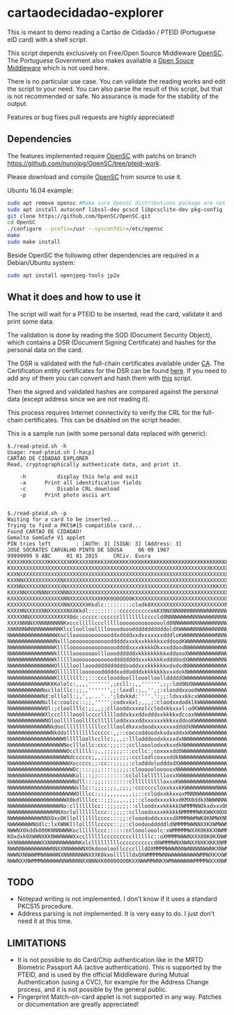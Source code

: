 # cartaodecidadao-explorer
This is meant to demo reading a Cartão de Cidadão / PTEID (Portuguese eID card) with a shell script.

This script depends exclusively on Free/Open Source Middleware [OpenSC](https://github.com/OpenSC/OpenSC). The Portuguese Government also makes available a [Open Souce Middleware](https://svn.gov.pt/projects/ccidadao) which is not used here.

There is no particular use case. You can validate the reading works and edit the script to your need. You can also parse the result of this script, but that is not recommended or safe. No assurance is made for the stability of the output.

Features or bug fixes pull requests are highly appreciated!

## Dependencies

The features implemented require [OpenSC](https://github.com/OpenSC/OpenSC) with patchs on branch https://github.com/nunojpg/OpenSC/tree/pteid-work.

Please download and compile [OpenSC](https://github.com/OpenSC/OpenSC) from source to use it.

Ubuntu 16.04 example:

```bash
sudo apt remove opensc #Make sure OpenSC distributions package are not installed
sudo apt install autoconf libssl-dev pcscd libpcsclite-dev pkg-config
git clone https://github.com/OpenSC/OpenSC.git
cd OpenSC
./configure --prefix=/usr --sysconfdir=/etc/opensc
make
sudo make install
```

Beside OpenSC the following other dependencies are required in a Debian/Ubuntu system:

```bash
sudo apt install openjpeg-tools jp2a
```

## What it does and how to use it

The script will wait for a PTEID to be inserted, read the card, validate it and print some data.

The validation is done by reading the SOD (Document Security Object), which contains a DSR (Document Signing Certificate) and hashes for the personal data on the card.

The DSR is validated with the full-chain certificates available under [CA](./CA/). The Certification entity certificates for the DSR can be found [here](https://pki.cartaodecidadao.pt/publico/certificado/cc_ec_cidadao/). If you need to add any of them you can convert and hash them with [this](./CA/convert_and_hash.sh) script.

Then the signed and validated hashes are compared against the personal data (except address since we are not reading it).

This process requires Internet connectivity to verify the CRL for the full-chain certificates. This can be disabled on the script header.

This is a sample run (with some personal data replaced with generic):
```
$./read-pteid.sh -h
Usage: read-pteid.sh [-hacp]
CARTAO DE CIDADAO EXPLORER
Read, cryptographically authenticate data, and print it.

    -h          display this help and exit
    -a		Print all identification fields
    -c          Disable CRL download
    -p		Print photo ascii art


$./read-pteid.sh -p 
Waiting for a card to be inserted...
Trying to find a PKCS#15 compatible card...
Found CARTAO DE CIDADAO!
Gemalto GemSafe V1 applet
PIN tries left        : [AUTH: 3] [SIGN: 3] [Address: 3]
JOSÉ SÓCRATES CARVALHO PINTO DE SOUSA     06 09 1967
99999999 9 ABC     01 01 2015     CRCiv. Evora
KXXXXKKKXXXXXKKKXXXXKKKXXXXKKKKXXKKKKKKXKKKKKKKKKKKKKKKKKKKKKKKKKKKKKKKKKKK
KXXXXXXXXXXXXXXXXXXXXXXXXXXXXXXXXXXXXXXXXXXXXXXXXXXXXXXXXXXXXXXXXKXXXXXKKKK
KXXNXXXXXXXXXXXXXXXXXXXXXXXXXXXXXXXXXXXXXXXXXXXXXXXXXXXXXXXXXXXXXXXXXXXXKKX
KXXNNXXXXXXXXXXXXNXXXXXXXXXXXXXXXXXXXXXXXXXXXXXXXXXXXXXXXXXXXXXXXXXXXXXXXKK
KXXNNXXXXXXNXXXXXXNXXXXXXXXXXXXXXXXXXXXXXXXXXXXXXXXXXXXXXXXXXXXXXXKKXXXXKKX
KXXXNNXXXXNNNXXXXNNNXXXXXXXXXXXXXXXXXXXXXXXXXXXXXXXXXXXXXXXXXXXXXXXXXXXXXKX
KXXXXXXXXXXXXXXXXXNNXXXXXXXXXXKKK0OOOOO0KXXXXXXXXXXXXXXXXXXXXXXXXXXXXXXXXXX
KXXXXXXXXXXXXXXXXXNNXXXXXXKkdlc:::::::::clodk0XXXXXXXXXXXXXXXXXXXXXXXXNNXXX
KXXXNNXXXXXNNXXXXXXNXXKkdl::::::::::ccccccccccokKXNNXNNNNNNNNNNWNNNNNNWWNNN
XXXXXNNXXXXXXXXXXXXX0dc:ccccc:ccccccllllllllccccld0NNNWWWWWNNNWWWWNNNNWWNNN
XXXXNNNNXXNNNNNNNNKxccclllllcccllllloooooooooooooold0NNWWWWNNNWWWWNNNNWWWNN
XNNNNNWNNNNWWWWNNKlccloolloolllloooodooodddddddddddoldXWWWWNNNWWWWNNNNWWWNN
NWWWWWWWWWWWWWWWXocllooooooooooooddxddddxxdxxxxxxxdddloKWWWWNNWWWWWNNNWWWWW
NWWWWWWWWWWWWWWNxlllooooooooooooodddddxxxkxxkkkkkxxddoodKWWWWWWWWWWNNNWWWWW
NWWWWWWWWWWWWWWKlllloooooooooooooooddddxxxxkkkkOkxxxddoodNWWWWWWWWWWWWWWWWW
NWWWWWWWWWWWWWWkllllloooooooollloooddddddxkkkkkkkkkxddoooXWWWNWWWWWWNWWWWWW
NWWWWWWWWWWWWWWkllllloooooooooooooddddddddxxxkkkkkxddddodXWWWNWWWWWWNNWWWWW
NWWWWWWWWWWWWWWOllllloolloooddddddddddooddxxxkkkkkkxdxdodNWWWWWWWWWWWWWWWWW
NWWWWWWWWWWWWWWOlllllllloooooodddddxxddodddxkkkkkkkxxxdokNWWWWWWWWWWWWWWWWW
NWWWWWWWWWWWWWWKllllllll:;:::ccclooddoolllooolloolldddddOWWWWWWWWWWWWWWWWWW
NWWWWWWWWWWWNKKKololc:,,,,''''''',;ccll:;,,'''''',;;:ldd0NXNWWWWWWWWWWWWWWW
NWWWWWWWWWWNxcllolllc:;;,,''''''',;:loxdl:;,,'',;:clooddxxoo0WWWWWWWWWWWWWW
NWWWWWWWWWWNd:ollloll:;,',,...'..';ldxkkd:''''.':;;:ldxxxkkcxWWWWWWWWWWWWWW
NWWWWWWWWWWNxllc:coolcc::;;,''''';codxxkxl;,,,;:cloodxxdodklkWWWWWWWWWWWWWW
NWWWWWWWWWWWOl:;cloollllc:;;,,;;cllooddxxxxolcclodxkkxxxl:odKWWWWWWWWWWWWWW
NWWWWWWWWWWWXlcccllllooollccccllllloddxkxxddxdddxxkkkkxdccoxNWWWWWWWWWWWWWW
NWWWWWWWWWWWNOloollllloollllclllllloddxxxxddxxxxxxkkkxxddooKWWWWWWWWWWWWWWW
NWWWWWWWWWWWWNkdoollllllllllllcclllooldkxxxdoodxxxxxxxddddkNWWWWWWWWWWWWWWW
NWWWWWWWWWWWWWNkddolllllllllccccc:,;::coccoddoodxkxdxxddxkKWWWWWWWWWWWWWWWW
NWWWWWWWWWWWWWWWWW0llllloollccllc:,,,;:lllodddoodxkxxxdxNWWWWWWWWWWWWWWWWWW
NWWWWWWWWWWWWWWWWWNoclllollc:ccc:;;;::;ccllooolodxxkxxdkNWWWWWWWWWWWWWWWWNW
NWWWWWWWWWWWWWWWWWWOcclllll:;,,;;;;;;:::ccllc:;coxxxxdd0WWWWWWWWWWWWWWWWWWW
NWWWWWWWWWWWWWWWWWWNdcccccc;,,;;;;;;;;;:ccclodlcoxxxddkNWWWWWWWWWWWWWWWWWWW
NWWWWWWWWWWWWWWWWWWWXoccccc;;:cc::;;;;;:clodddolodddodXWWWWWWWWWWWWWWWWWWNW
NWWWWWWWWWWWWWWWWWWWWOc::::;;;::::;;;;;:cloooooloooooxNWWWWWWWWWWWWWWWWWWNW
NWWWWWWWWWWWWWWWWWWWWKol:::;;:::::::::cclollolllllloxxXWWWWWWWWWWWWWWWWWWNW
NWWWWWWWWWWWWWWWWWWWWNdll:::;;;::::::::clllllllllloxxxKWWWWWWWWWWWWWWWWWWNW
NWWWWWWWWWWWWWWWWWWWWWxllc::;;;;;;;,;;;;:cccccccloxxkxxkKWWWWWWWWWWNWWWWWNN
NWWWWWWWWWWWWWWWWWWWWWOlllcc:;;;,,,,,,,,;;::cclodxxkkxxoxMNNNWWWWWWWWWWWWNN
NWWWWWWWWWWWWWWWWWWX0kdllllcc::;;;,,,,,;;::cloodxxxxkkxdKMX0ddkXNWWNNNWWWNN
NWWWWWWWWWWWWWWWWNo:clllllllcc::;;;;;;;::clloodxxxkkkkkOWMMMNNOkxdxxxOKNNNN
NWWWWWWWWWWWWWWNNXoclolllllllccc::;;;;:cclloodxxxxkkkkkNMMMMMWKKWWX00XK0OOO
NWWWWWWWWWWNNXOxx0Kllolllllllcccc:::;;:clooododdxxxxxdXMMMWWMWK0KNMWXNMWXNW
NWWWWWWWNOdlc:lxXWNKlllolllllccccc::;;:cloodoodddddldNMMMMWWNNXXKXWMWWMMWKX
NWWNX0kddk000KNNNWWNKocllllllccc::::::cclooolooolc:xWMMMMMWXXK0KKKXNWMMMWXK
KOxdxk0XWWNXKKNWWNWWWXxccllllllcccccccccllllllc::oXMMMMWWWNXXX00K0KXNWMMMNX
kKNNWWWWWWWXXNNNNNWWWWNKxlclllllllllcccccccccccd0WMMMWNXNWNXXNXKXKKXNMMMMNX
NWWNNWWWWWWWWWNNXXNNWWWWNXOkdoooloollccccllldOXMMMMWWWNNNWNNNNNWWNKXNWMMMWN
NWWNXNNWWMMWNWWWNXNNNNNNWNXXXK0kxolllllldxOXWMMMMWNNWWWWWWWWWWMMWXKXXWMMMMW
NWWNXXNWMMMWWWWWWNNWNNNNXXNNNXK0000OOO0KXXNWWMMWNKXWMWWWWWWWMMMMWXXXNWMMMMM
```

## TODO

* Notepad writing is not implemented. I don't know if it uses a standard PKCS15 procedure.
* Address parsing is not implemented. It is very easy to do. I just don't need it at this time.

## LIMITATIONS

* It is not possible to do Card/Chip authentication like in the MRTD Biometric Passport AA (active authentication). This is supported by the PTEID, and is used by the official Middleware during Mutual Authentication (using a CVC), for example for the Address Change process, and it is not possible by the general public.
* Fingerprint Match-on-card applet is not supported in any way. Patches or documentation are greatly appreciated!
